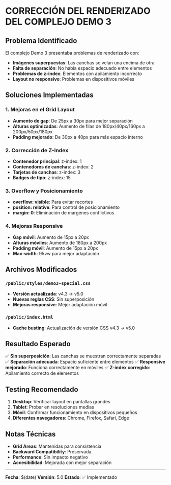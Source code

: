 # CORRECCIÓN DEL RENDERIZADO DEL COMPLEJO DEMO 3

## Problema Identificado

El complejo Demo 3 presentaba problemas de renderizado con:
- **Imágenes superpuestas**: Las canchas se veían una encima de otra
- **Falta de separación**: No había espacio adecuado entre elementos
- **Problemas de z-index**: Elementos con apilamiento incorrecto
- **Layout no responsivo**: Problemas en dispositivos móviles

## Soluciones Implementadas

### 1. **Mejoras en el Grid Layout**
- **Aumento de gap**: De 25px a 30px para mejor separación
- **Alturas optimizadas**: Aumento de filas de 180px/40px/160px a 200px/50px/180px
- **Padding mejorado**: De 30px a 40px para más espacio interno

### 2. **Corrección de Z-Index**
- **Contenedor principal**: z-index: 1
- **Contenedores de canchas**: z-index: 2
- **Tarjetas de canchas**: z-index: 3
- **Badges de tipo**: z-index: 15

### 3. **Overflow y Posicionamiento**
- **overflow: visible**: Para evitar recortes
- **position: relative**: Para control de posicionamiento
- **margin: 0**: Eliminación de márgenes conflictivos

### 4. **Mejoras Responsive**
- **Gap móvil**: Aumento de 15px a 20px
- **Alturas móviles**: Aumento de 180px a 200px
- **Padding móvil**: Aumento de 15px a 20px
- **Max-width**: 95vw para mejor adaptación

## Archivos Modificados

### `/public/styles/demo3-special.css`
- **Versión actualizada**: v4.3 → v5.0
- **Nuevas reglas CSS**: Sin superposición
- **Mejoras responsive**: Mejor adaptación móvil

### `/public/index.html`
- **Cache busting**: Actualización de versión CSS v4.3 → v5.0

## Resultado Esperado

✅ **Sin superposición**: Las canchas se muestran correctamente separadas
✅ **Separación adecuada**: Espacio suficiente entre elementos
✅ **Responsive mejorado**: Funciona correctamente en móviles
✅ **Z-index corregido**: Apilamiento correcto de elementos

## Testing Recomendado

1. **Desktop**: Verificar layout en pantallas grandes
2. **Tablet**: Probar en resoluciones medias
3. **Móvil**: Confirmar funcionamiento en dispositivos pequeños
4. **Diferentes navegadores**: Chrome, Firefox, Safari, Edge

## Notas Técnicas

- **Grid Areas**: Mantenidas para consistencia
- **Backward Compatibility**: Preservada
- **Performance**: Sin impacto negativo
- **Accesibilidad**: Mejorada con mejor separación

---
**Fecha**: $(date)
**Versión**: 5.0
**Estado**: ✅ Implementado
